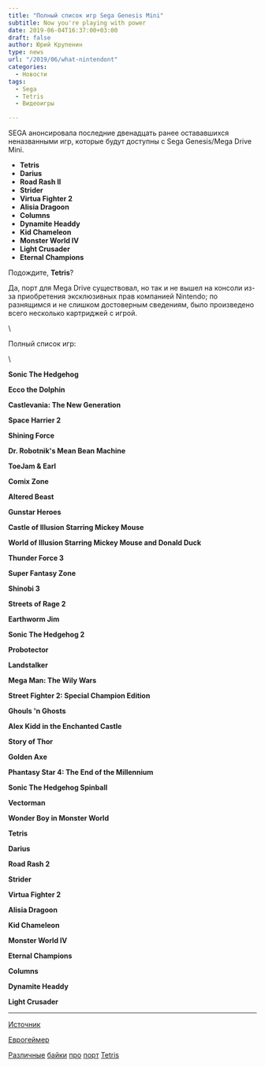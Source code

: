 ```yaml
---
title: "Полный список игр Sega Genesis Mini"
subtitle: Now you're playing with power
date: 2019-06-04T16:37:00+03:00
draft: false
author: Юрий Крупенин
type: news
url: "/2019/06/what-nintendont"
categories:
  - Новости
tags:
  - Sega
  - Tetris
  - Видеоигры

---
```

SEGA анонсировала последние двенадцать ранее остававшихся неназванными игр, которые будут доступны с Sega Genesis/Mega Drive Mini.

- **Tetris**
- **Darius**
- **Road Rash II**
- **Strider**
- **Virtua Fighter 2**
- **Alisia Dragoon**
- **Columns**
- **Dynamite Headdy**
- **Kid Chameleon**
- **Monster World IV**
- **Light Crusader**
- **Eternal Champions**



Подождите, **Tetris**?



Да, порт для Mega Drive существовал, но так и не вышел на консоли из-за приобретения эксклюзивных прав компанией Nintendo; по разнящимся и не слишком достоверным сведениям, было произведено всего несколько картриджей с игрой.



\

Полный список игр:

\

**Sonic The Hedgehog**

**Ecco the Dolphin**

**Castlevania: The New Generation**

**Space Harrier 2**

**Shining Force**

**Dr. Robotnik's Mean Bean Machine**

**ToeJam & Earl**

**Comix Zone**

**Altered Beast**

**Gunstar Heroes**

**Castle of Illusion Starring Mickey Mouse**

**World of Illusion Starring Mickey Mouse and Donald Duck**

**Thunder Force 3**

**Super Fantasy Zone**

**Shinobi 3**

**Streets of Rage 2**

**Earthworm Jim**

**Sonic The Hedgehog 2**

**Probotector**

**Landstalker**

**Mega Man: The Wily Wars**

**Street Fighter 2: Special Champion Edition**

**Ghouls 'n Ghosts**

**Alex Kidd in the Enchanted Castle**

**Story of Thor**

**Golden Axe**

**Phantasy Star 4: The End of the Millennium**

**Sonic The Hedgehog Spinball**

**Vectorman**

**Wonder Boy in Monster World**

**Tetris**

**Darius**

**Road Rash 2**

**Strider**

**Virtua Fighter 2**

**Alisia Dragoon**

**Kid Chameleon**

**Monster World IV**

**Eternal Champions**

**Columns**

**Dynamite Headdy**

**Light Crusader**

***

[Источник][1]

[Еврогеймер][2]

[Различные][3] [байки][4] [про][5] [порт][6] [Tetris][7]

[1]: https://twitter.com/SEGA_Europe/status/1135894121657393154
[2]: https://www.eurogamer.net/articles/2019-06-04-sega-boosts-mega-drive-mini-games-total-to-42
[3]: https://tetris.fandom.com/wiki/Tetris_(Megadrive)
[4]: https://kotaku.com/you-could-own-this-copy-of-tetris-for-only-1-000-000-5822380
[5]: http://www.gamesetwatch.com/2011/07/signed_genesis_tetris_auction_.php
[6]: http://www.racketboy.com/retro/the-rarest-and-most-valuable-sega-genesis-megadrive-games

[7]: https://retromegabit.com/2011/07/28/mega-drive-tetris/
